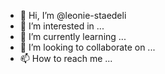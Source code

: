 - 👋 Hi, I’m @leonie-staedeli
- 👀 I’m interested in ...
- 🌱 I’m currently learning ...
- 💞️ I’m looking to collaborate on ...
- 📫 How to reach me ...

<!---
leonie-staedeli/leonie-staedeli is a ✨ special ✨ repository because its `README.md` (this file) appears on your GitHub profile.
You can click the Preview link to take a look at your changes.
--->
